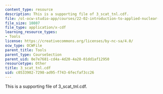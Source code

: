 ```yaml
---
content_type: resource
description: This is a supporting file of 3_scat_tnl.cdf.
file: /ol-ocw-studio-app/courses/22-02-introduction-to-applied-nuclear-physics-spring-2012/c05339027298ad95f7436fecfaf3cc26_3_scat_tnl.cdf
file_size: 10807
file_type: application/x-cdf
learning_resource_types:
- Tools
license: https://creativecommons.org/licenses/by-nc-sa/4.0/
ocw_type: OCWFile
parent_title: Tools
parent_type: CourseSection
parent_uid: 0e7e7681-cd4a-4d20-4a28-01dd1af12950
resourcetype: Other
title: 3_scat_tnl.cdf
uid: c0533902-7298-ad95-f743-6fecfaf3cc26
---
```

This is a supporting file of 3_scat_tnl.cdf.